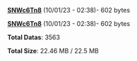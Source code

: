[**SNWc6Tn8**](/data/SNWc6Tn8.txt) (10/01/23 - 02:38)- 602 bytes

[**SNWc6Tn8**](/data/SNWc6Tn8.txt) (10/01/23 - 02:38)- 602 bytes

**Total Datas**: 3563

**Total Size**: 22.46 MB / 22.5 MB